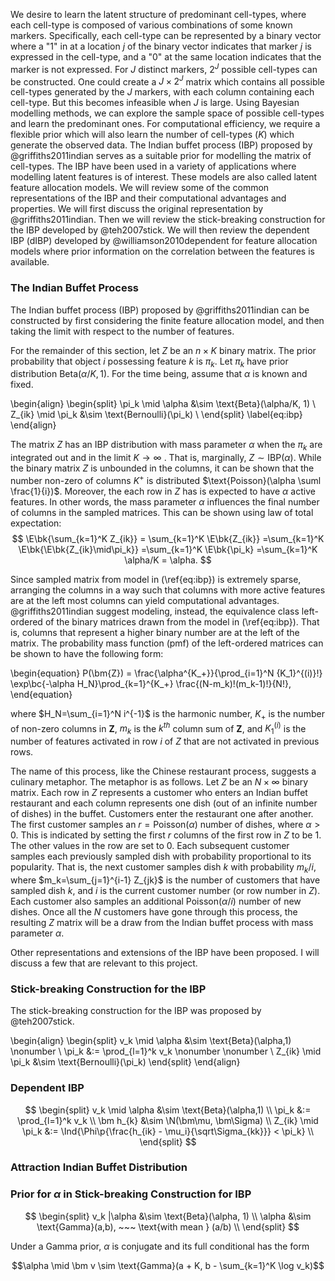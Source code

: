 We desire to learn the latent structure of predominant cell-types, where each
cell-type is composed of various combinations of some known markers.
Specifically, each cell-type can be represented by a binary vector where a "1"
in at a location $j$ of the binary vector indicates that marker $j$ is
expressed in the cell-type, and a "0" at the same location indicates that the
marker is not expressed. For $J$ distinct markers, $2^J$ possible cell-types
can be constructed. One could create a $J \times 2^J$ matrix which contains all
possible cell-types generated by the $J$ markers, with each column containing
each cell-type. But this becomes infeasible when $J$ is large. Using Bayesian
modelling methods, we can explore the sample space of possible cell-types and
learn the predominant ones. For computational efficiency, we require a flexible
prior which will also learn the number of cell-types $(K)$ which generate the
observed data. The Indian buffet process (IBP) proposed by @griffiths2011indian
serves as a suitable prior for modelling the matrix of cell-types.  The IBP
have been used in a variety of applications where modelling latent features is
of interest. These models are also called latent feature allocation models.  We
will review some of the common representations of the IBP and their
computational advantages and properties. We will first discuss the original
representation by @griffiths2011indian. Then we will review the stick-breaking
construction for the IBP developed by @teh2007stick. We will then review the
dependent IBP (dIBP) developed by @williamson2010dependent for feature
allocation models where prior information on the correlation between the features
is available.

### The Indian Buffet Process

The Indian buffet process (IBP) proposed by @griffiths2011indian can be
constructed by first considering the finite feature allocation model, and then
taking the limit with respect to the number of features.

For the remainder of this section, let $Z$ be an $n \times K$ binary matrix.
The prior probability that object $i$ possessing feature $k$ is $\pi_k$.
Let $\pi_k$ have prior distribution $\text{Beta}(\alpha/K, 1)$. For the time being,
assume that $\alpha$ is known and fixed.

\begin{align}
\begin{split}
\pi_k \mid \alpha &\sim \text{Beta}(\alpha/K, 1) \\
Z_{ik} \mid \pi_k &\sim \text{Bernoulli}(\pi_k) \\
\end{split}
\label{eq:ibp}
\end{align}

The matrix $Z$ has an IBP distribution with mass parameter $\alpha$ when the
$\pi_k$ are integrated out and in the limit $K \rightarrow \infty$ .  That is,
marginally, $Z \sim \text{IBP}(\alpha)$. While the binary matrix $Z$ is
unbounded in the columns, it can be shown that the number non-zero of columns
$K^+$ is distributed $\text{Poisson}(\alpha \suml \frac{1}{i})$.  Moreover, the
each row in $Z$ has is expected to have $\alpha$ active features.  In other
words, the mass parameter $\alpha$ influences the final number of columns in
the sampled matrices.  This can be shown using law of total expectation:
$$
\E\bk{\sum_{k=1}^K Z_{ik}} = \sum_{k=1}^K \E\bk{Z_{ik}} 
=\sum_{k=1}^K \E\bk{\E\bk{Z_{ik}\mid\pi_k}}
=\sum_{k=1}^K \E\bk{\pi_k}
=\sum_{k=1}^K \alpha/K
= \alpha.
$$

Since sampled matrix from model in (\ref{eq:ibp}) is extremely sparse,
arranging the columns in a way such that columns with more active features are
at the left most columns can yield computational advantages.
@griffiths2011indian suggest modeling, instead, the equivalence class
left-ordered of the binary matrices drawn from the model in (\ref{eq:ibp}).
That is, columns that represent a higher binary number are at the left of the
matrix. The probability mass function (pmf) of the left-ordered matrices can be
shown to have the following form:

\begin{equation}
  P(\bm{Z}) = \frac{\alpha^{K_+}}{\prod_{i=1}^N {K_1}^{(i)}!} 
              \exp\bc{-\alpha H_N}\prod_{k=1}^{K_+}
              \frac{(N-m_k)!(m_k-1)!}{N!},
\end{equation}

where $H_N=\sum_{i=1}^N i^{-1}$ is the harmonic number, $K_+$ is
the number of non-zero columns in $\bm Z$, $m_k$ is the $k^{th}$ column sum of
$\bm Z$, and $K_1^{(i)}$ is the number of features activated in row $i$ of 
$Z$ that are not activated in previous rows.

The name of this process, like the Chinese restaurant process, suggests a
culinary metaphor. The metaphor is as follows. Let $Z$ be an $N \times \infty$
binary matrix. Each row in $Z$ represents a customer who enters an Indian
buffet restaurant and each column represents one dish (out of an infinite
number of dishes) in the buffet. Customers enter the restaurant one after
another. The first customer samples an $r=\text{Poisson}(\alpha)$ number of
dishes, where $\alpha > 0$.  This is indicated by setting the first $r$ columns
of the first row in $Z$ to be $1$.  The other values in the row are set to $0$.
Each subsequent customer samples each previously sampled dish with probability
proportional to its popularity.  That is, the next customer samples dish $k$
with probability $m_k/i$, where $m_k=\sum_{j=1}^{i-1} Z_{jk}$ is the number of
customers that have sampled dish $k$, and $i$ is the current customer number
(or row number in $Z$). Each customer also samples an additional
Poisson$(\alpha/i)$ number of new dishes.  Once all the $N$ customers have gone
through this process, the resulting $Z$ matrix will be a draw from the Indian
buffet process with mass parameter $\alpha$.

Other representations and extensions of the IBP have been proposed. I will
discuss a few that are relevant to this project.

### Stick-breaking Construction for the IBP

The stick-breaking construction for the IBP was proposed by @teh2007stick.

\begin{align}
\begin{split}
v_k \mid \alpha &\sim \text{Beta}(\alpha,1) \nonumber \\
\pi_k &:= \prod_{l=1}^k v_k \nonumber \nonumber \\
Z_{ik} \mid \pi_k &\sim \text{Bernoulli}(\pi_k)
\end{split}
\end{align}

### Dependent IBP

$$
\begin{split}
v_k \mid \alpha &\sim \text{Beta}(\alpha,1) \\
\pi_k &:= \prod_{l=1}^k v_k \\
\bm h_{k} &\sim \N(\bm\mu, \bm\Sigma) \\
Z_{ik} \mid \pi_k &:= \Ind{\Phi\p{\frac{h_{ik} - \mu_i}{\sqrt\Sigma_{kk}}} < \pi_k} \\
\end{split}
$$

### Attraction Indian Buffet Distribution

### Prior for $\alpha$ in Stick-breaking Construction for IBP

$$
\begin{split}
v_k |\alpha &\sim \text{Beta}(\alpha, 1) \\
\alpha &\sim \text{Gamma}(a,b), ~~~ \text{with mean } (a/b) \\
\end{split}
$$

Under a Gamma prior, $\alpha$ is conjugate and its full conditional has the form

$$\alpha \mid \bm v \sim \text{Gamma}(a + K, b - \sum_{k=1}^K \log v_k)$$

